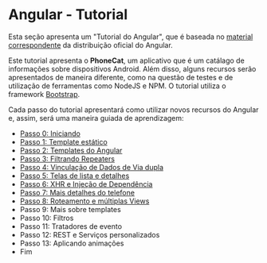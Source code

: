 # Angular - Tutorial

Esta seção apresenta um "Tutorial do Angular", que é baseada no [material correspondente](https://docs.angularjs.org/tutorial) da distribuição oficial do Angular. 

Este tutorial apresenta o **PhoneCat**, um aplicativo que é um catálago de informações sobre dispositivos Android. Além disso, alguns recursos serão apresentados de maneira diferente, como na questão de testes e de utilização de ferramentas como NodeJS e NPM. O tutorial utiliza o framework [Bootstrap](http://getbootstrap.com).

Cada passo do tutorial apresentará como utilizar novos recursos do Angular e, assim, será uma maneira guiada de aprendizagem:
- [Passo 0: Iniciando](passo-0.md)
- [Passo 1: Template estático](passo-1.md)
- [Passo 2: Templates do Angular](passo-2.md)
- [Passo 3: Filtrando Repeaters](passo-3.md)
- [Passo 4: Vinculação de Dados de Via dupla](passo-4.md)
- [Passo 5: Telas de lista e detalhes](passo-5.md)
- [Passo 6: XHR e Injeção de Dependência](passo-6.md)
- [Passo 7: Mais detalhes do telefone](passo-7.md)
- [Passo 8: Roteamento e múltiplas Views](passo-8.md)
- Passo 9: Mais sobre templates
- Passo 10: Filtros
- Passo 11: Tratadores de evento
- Passo 12: REST e Serviços personalizados
- Passo 13: Aplicando animações
- Fim